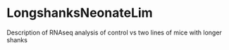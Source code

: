 # LongshanksNeonateLim
Description of RNAseq analysis of control vs two lines of mice with longer shanks
